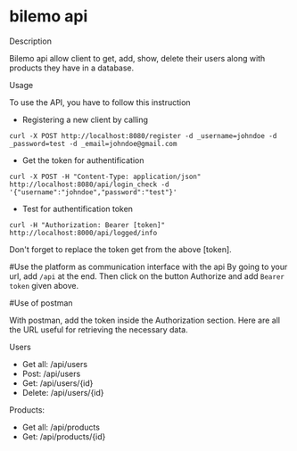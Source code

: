 # bilemo api

Description

Bilemo api allow client to get, add, show, delete their users along with products they have in a database.


Usage

To use the API, you have to follow this instruction

- Registering a new client by calling

`curl -X POST http://localhost:8080/register -d _username=johndoe -d _password=test -d _email=johndoe@gmail.com`

- Get the token for authentification

`curl -X POST -H "Content-Type: application/json" http://localhost:8080/api/login_check -d '{"username":"johndoe","password":"test"}'`

- Test for authentification token

`curl -H "Authorization: Bearer [token]" http://localhost:8000/api/logged/info`

Don't forget to replace the token get from the above [token].

#Use the platform as communication interface with the api
By going to your url, add `/api` at the end.
Then click on the button Authorize and add `Bearer token` given above.

#Use of postman

With postman, add the token inside the Authorization section.
Here are all the URL useful for retrieving the necessary data.

Users
- Get all: /api/users
- Post: /api/users
- Get: /api/users/{id} 
- Delete: /api/users/{id}

Products:
- Get all: /api/products
- Get: /api/products/{id} 
